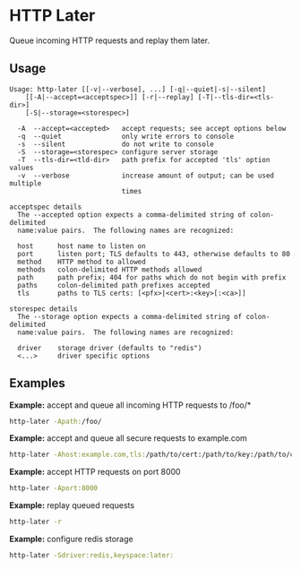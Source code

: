 HTTP Later
==========
Queue incoming HTTP requests and replay them later.

Usage
-----
```
Usage: http-later [[-v|--verbose], ...] [-q|--quiet|-s|--silent]
    [[-A|--accept=<acceptspec>]] [-r|--replay] [-T|--tls-dir=<tls-dir>]
    [-S|--storage=<storespec>]

  -A  --accept=<accepted>   accept requests; see accept options below
  -q  --quiet               only write errors to console
  -s  --silent              do not write to console
  -S  --storage=<storespec> configure server storage
  -T  --tls-dir=<tld-dir>   path prefix for accepted 'tls' option values
  -v  --verbose             increase amount of output; can be used multiple
                            times

acceptspec details
  The --accepted option expects a comma-delimited string of colon-delimited
  name:value pairs.  The following names are recognized:

  host      host name to listen on
  port      listen port; TLS defaults to 443, otherwise defaults to 80
  method    HTTP method to allowed
  methods   colon-delimited HTTP methods allowed
  path      path prefix; 404 for paths which do not begin with prefix
  paths     colon-delimited path prefixes accepted
  tls       paths to TLS certs: [<pfx>|<cert>:<key>[:<ca>]]

storespec details
  The --storage option expects a comma-delimited string of colon-delimited
  name:value pairs.  The following names are recognized:

  driver    storage driver (defaults to "redis")
  <...>     driver specific options
```

Examples
--------
**Example:** accept and queue all incoming HTTP requests to /foo/*
```sh
http-later -Apath:/foo/
```

**Example:** accept and queue all secure requests to example.com
```sh
http-later -Ahost:example.com,tls:/path/to/cert:/path/to/key:/path/to/ca
```

**Example:** accept HTTP requests on port 8000
```sh
http-later -Aport:8000
```

**Example:** replay queued requests
```sh
http-later -r
```

**Example:** configure redis storage
```sh
http-later -Sdriver:redis,keyspace:later:
```

